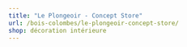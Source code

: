 ```yaml
---
title: "Le Plongeoir - Concept Store"
url: /bois-colombes/le-plongeoir-concept-store/
shop: décoration intérieure
---
```

